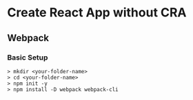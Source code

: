 # Create React App without CRA
## Webpack
### Basic Setup
```
> mkdir <your-folder-name>
> cd <your-folder-name>
> npm init -y
> npm install -D webpack webpack-cli
```